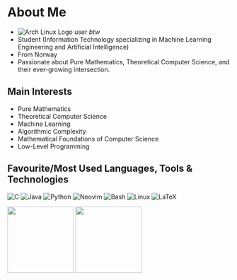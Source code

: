 

<!---
ThobiasKH/ThobiasKH is a ✨ special ✨ repository because its `README.md` (this file) appears on your GitHub profile.
You can click the Preview link to take a look at your changes.
--->

# About Me
- ![Arch Linux Logo](https://archlinux.org/favicon.ico) user *btw*
- Student (Information Technology specializing in Machine Learning Engineering and Artificial Intelligence)
- From Norway
- Passionate about Pure Mathematics, Theoretical Computer Science, and their ever-growing intersection.

## Main Interests
- Pure Mathematics
- Theoretical Computer Science
- Machine Learning
- Algorithmic Complexity
- Mathematical Foundations of Computer Science
- Low-Level Programming

## Favourite/Most Used Languages, Tools & Technologies
![C](https://img.shields.io/badge/C-00599C?style=for-the-badge&logo=c&logoColor=white)
![Java](https://img.shields.io/badge/Java-007396?style=for-the-badge&logo=java&logoColor=white)
![Python](https://img.shields.io/badge/Python-3776AB?style=for-the-badge&logo=python&logoColor=white)
![Neovim](https://img.shields.io/badge/Neovim-57A143?style=for-the-badge&logo=neovim&logoColor=white)
![Bash](https://img.shields.io/badge/Bash-4EAA25?style=for-the-badge&logo=gnubash&logoColor=white)
![Linux](https://img.shields.io/badge/Linux-FCC624?style=for-the-badge&logo=linux&logoColor=black)
![LaTeX](https://img.shields.io/badge/LaTeX-008080?style=for-the-badge&logo=latex&logoColor=white)

<p align="left">
  <img src="https://github-readme-stats.vercel.app/api?username=ThobiasKH&show_icons=true&theme=tokyonight&hide_border=true&count_private=true&rank_icon=github" height="150"/>
  <img src="https://github-readme-stats.vercel.app/api/top-langs/?username=ThobiasKH&layout=compact&theme=tokyonight&hide_border=true" height="150"/>
</p>

